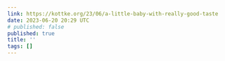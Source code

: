 ```yaml
---
link: https://kottke.org/23/06/a-little-baby-with-really-good-taste
date: 2023-06-20 20:29 UTC
# published: false
published: true
title: ''
tags: []
---
```




